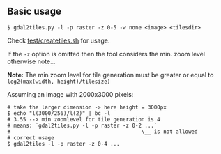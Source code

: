 ## Basic usage

````
$ gdal2tiles.py -l -p raster -z 0-5 -w none <image> <tilesdir>
````

Check [test/createtiles.sh](test/createtiles.sh) for usage.

If the `-z` option is omitted then the tool considers the min. zoom level otherwise note...

**Note:** The min zoom level for tile generation must be greater or
equal to `log2(max(width, height)/tilesize)`

Assuming an image with 2000x3000 pixels:

````
# take the larger dimension -> here height = 3000px
$ echo "l(3000/256)/l(2)" | bc -l
# 3.55 --> min zoomlevel for tile generation is 4
# means: `gdal2tiles.py -l -p raster -z 0-2 ...`
#                                          \__ is not allowed
# correct usage
$ gdal2tiles -l -p raster -z 0-4 ...
````
